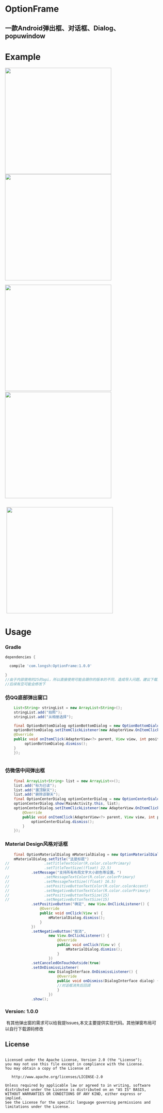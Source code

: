 # OptionFrame

一款Android弹出框、对话框、Dialog、popuwindow
---

# Example

<image src="https://github.com/q805699513/OptionFrame/blob/master/image/yi.gif?raw=true" width="350px"/>  <image src="https://github.com/q805699513/OptionFrame/blob/master/image/er.png?raw=true" width="350px"/>  

<image src="https://github.com/q805699513/OptionFrame/blob/master/image/san.png?raw=true" width="350px"/>  <image src="https://github.com/q805699513/OptionFrame/blob/master/image/si.png?raw=true" width="350px"/>

 <image src="https://github.com/q805699513/OptionFrame/blob/master/image/wu.png?raw=true" width="350px"/>
---

# Usage

### Gradle

```groovy
dependencies {

  compile 'com.longsh:OptionFrame:1.0.0'
 
}
//由于内部使用的25的api，所以直接使用可能会跟你的版本的不同，造成导入问题。建议下载源码把gradle修改成你对应的api
//后续有空可能会修改下
```



### 仿QQ底部弹出窗口
```java
    List<String> stringList = new ArrayList<String>();
    stringList.add("拍照");
    stringList.add("从相册选择");

    final OptionBottomDialog optionBottomDialog = new OptionBottomDialog(MainActivity.this, stringList);
    optionBottomDialog.setItemClickListener(new AdapterView.OnItemClickListener() {
    @Override
    public void onItemClick(AdapterView<?> parent, View view, int position, long id) {
         optionBottomDialog.dismiss();
    }
    });
    
```

### 仿微信中间弹出框
```java
    final ArrayList<String> list = new ArrayList<>();
    list.add("标为已读");
    list.add("置顶聊天");
    list.add("删除该聊天");
    final OptionCenterDialog optionCenterDialog = new OptionCenterDialog();
    optionCenterDialog.show(MainActivity.this, list);
    optionCenterDialog.setItemClickListener(new AdapterView.OnItemClickListener() {
        @Override
        public void onItemClick(AdapterView<?> parent, View view, int position, long id) {
            optionCenterDialog.dismiss();
        }
    });
```

###  Material Design风格对话框
```java
    final OptionMaterialDialog mMaterialDialog = new OptionMaterialDialog(MainActivity.this);
    mMaterialDialog.setTitle("这是标题")
//                .setTitleTextColor(R.color.colorPrimary)
//                .setTitleTextSize((float) 22.5)
            .setMessage("支持所有布局文字大小颜色等设置。")
//                .setMessageTextColor(R.color.colorPrimary)
//                .setMessageTextSize((float) 16.5)
//                .setPositiveButtonTextColor(R.color.colorAccent)
//                .setNegativeButtonTextColor(R.color.colorPrimary)
//                .setPositiveButtonTextSize(15)
//                .setNegativeButtonTextSize(15)
            .setPositiveButton("确定", new View.OnClickListener() {
                @Override
                public void onClick(View v) {
                    mMaterialDialog.dismiss();
                }
            })
            .setNegativeButton("取消",
                    new View.OnClickListener() {
                        @Override
                        public void onClick(View v) {
                            mMaterialDialog.dismiss();
                        }
                    })
            .setCanceledOnTouchOutside(true)
            .setOnDismissListener(
                    new DialogInterface.OnDismissListener() {
                        @Override
                        public void onDismiss(DialogInterface dialog) {
                        //对话框消失后回调
                        }
                    })
            .show();
```


### Version: 1.0.0

  有其他弹出窗的需求可以给我提Issues,本文主要提供实现代码。其他弹窗布局可以自行下载源码修改
  
## License
```text

Licensed under the Apache License, Version 2.0 (the "License");
you may not use this file except in compliance with the License.
You may obtain a copy of the License at

   http://www.apache.org/licenses/LICENSE-2.0

Unless required by applicable law or agreed to in writing, software
distributed under the License is distributed on an "AS IS" BASIS,
WITHOUT WARRANTIES OR CONDITIONS OF ANY KIND, either express or implied.
See the License for the specific language governing permissions and
limitations under the License.
```



